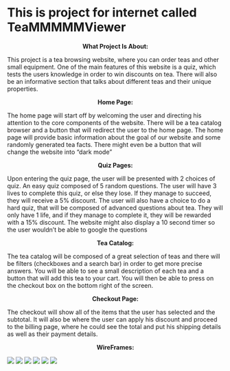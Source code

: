# This is project for internet called TeaMMMMMViewer


<p align = "center"><b>What Project Is About:</b> </p>
<p>
  This project is a tea browsing website, where you can order teas and other small equipment. One of the main features of this website is a quiz, which tests the users knowledge in order to win discounts on tea. There will also be an informative section that talks about different teas and their unique properties. 
</p>

<p align = "center"><b>Home Page:</b> </p>
<p>
  The home page will start off by welcoming the user and directing his attention to the core components of the website. There will be a tea catalog browser and a button that will redirect the user to the home page. The home page will provide basic information about the goal of our website and some randomly generated tea facts. There might even be a button that will change the website into “dark mode”
</p>

<p align = "center"><b>Quiz Pages:</b> </p>
<p>
  Upon entering the quiz page, the user will be presented with 2 choices of quiz. An easy quiz composed of 5 random questions. The user will have 3 lives to complete this quiz, or else they lose. If they manage to succeed, they will receive a 5% discount. The user will also have a choice to do a hard quiz, that will be composed of advanced questions about tea. They will only have 1 life, and if they manage to complete it, they will be rewarded with a 15% discount. The website might also display a 10 second timer so the user wouldn’t be able to google the questions
</p>

<p align = "center"><b>Tea Catalog:</b> </p>
<p>
	The tea catalog will be composed of a great selection of teas and there will be filters (checkboxes and a search bar) in order to get more precise answers. You will be able to see a small description of each tea and a button that will add this tea to your cart. You will then be able to press on the checkout box on the bottom right of the screen.
</p>
 
<p align = "center"><b>Checkout Page:</b> </p>
<p>
  The checkout will show all of the items that the user has selected and the subtotal. It will also be where the user can apply his discount and proceed to the billing page, where he could see the total and put his shipping details as well as their payment details.
</p>

<p align = "center"><b>WireFrames:</b> </p>

![](HomePage.png)
![](QuizPage.png)
![](QuizPages.png)
![](CatalogPage.png)
![](CheckoutPage.png)
![](BillingPage.png)




